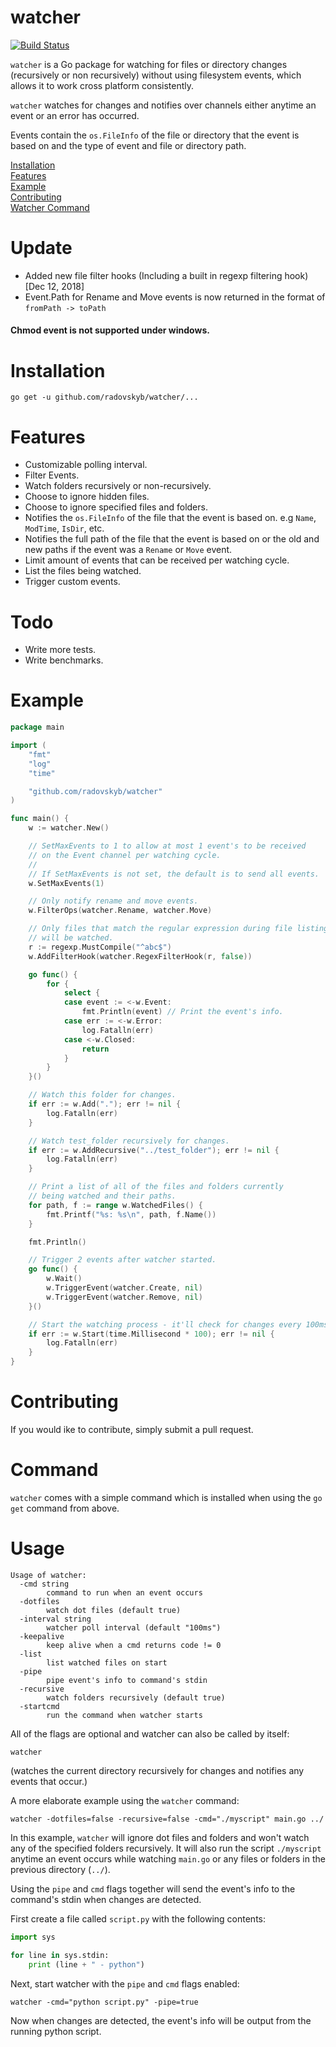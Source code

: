 # watcher

[![Build Status](https://travis-ci.org/radovskyb/watcher.svg?branch=master)](https://travis-ci.org/radovskyb/watcher)

`watcher` is a Go package for watching for files or directory changes (recursively or non recursively) without using filesystem events, which allows it to work cross platform consistently.

`watcher` watches for changes and notifies over channels either anytime an event or an error has occurred.

Events contain the `os.FileInfo` of the file or directory that the event is based on and the type of event and file or directory path.

[Installation](#installation)  
[Features](#features)  
[Example](#example)  
[Contributing](#contributing)  
[Watcher Command](#command)  

# Update
- Added new file filter hooks (Including a built in regexp filtering hook) [Dec 12, 2018]
- Event.Path for Rename and Move events is now returned in the format of `fromPath -> toPath`

#### Chmod event is not supported under windows.

# Installation

```shell
go get -u github.com/radovskyb/watcher/...
```

# Features

- Customizable polling interval.
- Filter Events.
- Watch folders recursively or non-recursively.
- Choose to ignore hidden files.
- Choose to ignore specified files and folders.
- Notifies the `os.FileInfo` of the file that the event is based on. e.g `Name`, `ModTime`, `IsDir`, etc.
- Notifies the full path of the file that the event is based on or the old and new paths if the event was a `Rename` or `Move` event.
- Limit amount of events that can be received per watching cycle.
- List the files being watched.
- Trigger custom events.

# Todo

- Write more tests.
- Write benchmarks.

# Example

```go
package main

import (
	"fmt"
	"log"
	"time"

	"github.com/radovskyb/watcher"
)

func main() {
	w := watcher.New()

	// SetMaxEvents to 1 to allow at most 1 event's to be received
	// on the Event channel per watching cycle.
	//
	// If SetMaxEvents is not set, the default is to send all events.
	w.SetMaxEvents(1)

	// Only notify rename and move events.
	w.FilterOps(watcher.Rename, watcher.Move)

	// Only files that match the regular expression during file listings
	// will be watched.
	r := regexp.MustCompile("^abc$")
	w.AddFilterHook(watcher.RegexFilterHook(r, false))

	go func() {
		for {
			select {
			case event := <-w.Event:	
				fmt.Println(event) // Print the event's info.
			case err := <-w.Error:
				log.Fatalln(err)
			case <-w.Closed:
				return
			}
		}
	}()

	// Watch this folder for changes.
	if err := w.Add("."); err != nil {
		log.Fatalln(err)
	}

	// Watch test_folder recursively for changes.
	if err := w.AddRecursive("../test_folder"); err != nil {
		log.Fatalln(err)
	}

	// Print a list of all of the files and folders currently
	// being watched and their paths.
	for path, f := range w.WatchedFiles() {
		fmt.Printf("%s: %s\n", path, f.Name())
	}

	fmt.Println()

	// Trigger 2 events after watcher started.
	go func() {
		w.Wait()
		w.TriggerEvent(watcher.Create, nil)
		w.TriggerEvent(watcher.Remove, nil)
	}()

	// Start the watching process - it'll check for changes every 100ms.
	if err := w.Start(time.Millisecond * 100); err != nil {
		log.Fatalln(err)
	}
}
```

# Contributing
If you would ike to contribute, simply submit a pull request.

# Command

`watcher` comes with a simple command which is installed when using the `go get` command from above.

# Usage

```
Usage of watcher:
  -cmd string
    	command to run when an event occurs
  -dotfiles
    	watch dot files (default true)
  -interval string
    	watcher poll interval (default "100ms")
  -keepalive
    	keep alive when a cmd returns code != 0
  -list
    	list watched files on start
  -pipe
    	pipe event's info to command's stdin
  -recursive
    	watch folders recursively (default true)
  -startcmd
    	run the command when watcher starts
```

All of the flags are optional and watcher can also be called by itself:
```shell
watcher
```
(watches the current directory recursively for changes and notifies any events that occur.)

A more elaborate example using the `watcher` command:
```shell
watcher -dotfiles=false -recursive=false -cmd="./myscript" main.go ../
```
In this example, `watcher` will ignore dot files and folders and won't watch any of the specified folders recursively. It will also run the script `./myscript` anytime an event occurs while watching `main.go` or any files or folders in the previous directory (`../`).

Using the `pipe` and `cmd` flags together will send the event's info to the command's stdin when changes are detected.

First create a file called `script.py` with the following contents:
```python
import sys

for line in sys.stdin:
	print (line + " - python")
```

Next, start watcher with the `pipe` and `cmd` flags enabled:
```shell
watcher -cmd="python script.py" -pipe=true
```

Now when changes are detected, the event's info will be output from the running python script.
